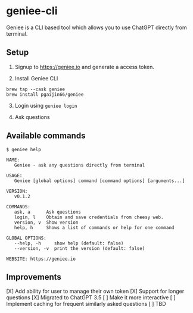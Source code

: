 # geniee-cli

Geniee is a CLI based tool which allows you to use ChatGPT directly from terminal.

## Setup

1. Signup to https://geniee.io and generate a access token.

2. Install Geniee CLI

```shell
brew tap --cask geniee
brew install pgaijin66/geniee
```

3. Login using `geniee login`

4. Ask questions


## Available commands


```shell
$ geniee help

NAME:
   Geniee - ask any questions directly from terminal

USAGE:
   Geniee [global options] command [command options] [arguments...]

VERSION:
   v0.1.2

COMMANDS:
   ask, a      Ask questions
   login, l    Obtain and save credentials from cheesy web.
   version, v  Show version
   help, h     Shows a list of commands or help for one command

GLOBAL OPTIONS:
   --help, -h     show help (default: false)
   --version, -v  print the version (default: false)

WEBSITE: https://geniee.io

```




## Improvements

[X] Add ability for user to manage their own token
[X] Support for longer questions
[X] Migrated to ChatGPT 3.5
[ ] Make it more interactive
[ ] Implement caching for frequent similarly asked questions
[ ] TBD



